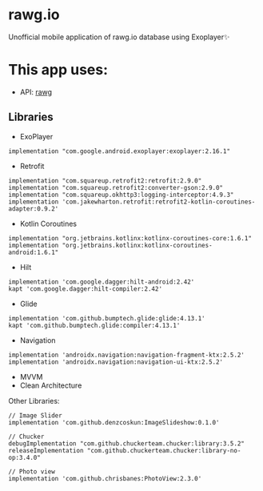 # rawg.io
Unofficial mobile application of rawg.io database using Exoplayer✨
# This app uses:
- API: [rawg](https://rawg.io/apidocs)

## Libraries
- ExoPlayer
```
implementation "com.google.android.exoplayer:exoplayer:2.16.1"
```
- Retrofit
```
implementation "com.squareup.retrofit2:retrofit:2.9.0"
implementation "com.squareup.retrofit2:converter-gson:2.9.0"
implementation "com.squareup.okhttp3:logging-interceptor:4.9.3"
implementation 'com.jakewharton.retrofit:retrofit2-kotlin-coroutines-adapter:0.9.2'
```
- Kotlin Coroutines
```
implementation "org.jetbrains.kotlinx:kotlinx-coroutines-core:1.6.1"
implementation "org.jetbrains.kotlinx:kotlinx-coroutines-android:1.6.1"
```
- Hilt
```
implementation 'com.google.dagger:hilt-android:2.42'
kapt 'com.google.dagger:hilt-compiler:2.42'
```
- Glide
```
implementation 'com.github.bumptech.glide:glide:4.13.1'
kapt 'com.github.bumptech.glide:compiler:4.13.1'
```
- Navigation
```
implementation 'androidx.navigation:navigation-fragment-ktx:2.5.2'
implementation 'androidx.navigation:navigation-ui-ktx:2.5.2'
```
- MVVM
- Clean Architecture



Other Libraries:
```
// Image Slider
implementation 'com.github.denzcoskun:ImageSlideshow:0.1.0'

// Chucker
debugImplementation "com.github.chuckerteam.chucker:library:3.5.2"
releaseImplementation "com.github.chuckerteam.chucker:library-no-op:3.4.0"

// Photo view
implementation 'com.github.chrisbanes:PhotoView:2.3.0'
